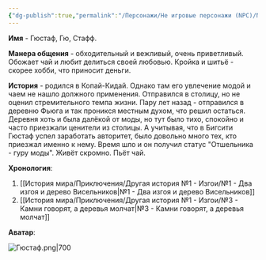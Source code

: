 ```yaml
---
{"dg-publish":true,"permalink":"/Персонажи/Не игровые персонажи (NPC)/NPC/Темноземье/Фьюга/Гюстаф/","noteIcon":"","created":"2025-09-17T17:10:48.606+03:00","updated":"2025-09-16T15:19:15.552+03:00"}
---
```




**Имя** - Гюстаф, Гю, Стафф.

**Манера общения** - обходительный и вежливый, очень приветливый. Обожает чай и любит делиться своей любовью. Кройка и шитьё - скорее хобби, что приносит деньги.

**История** - родился в Копай-Кидай. Однако там его увлечение модой и чаем не нашло должного применения. Отправился в столицу, но не оценил стремительного темпа жизни. Пару лет назад - отправился в деревню Фьюга и так проникся местным духом, что решил остаться. Деревня хоть и была далёкой от моды, но тут было тихо, спокойно и часто приезжали ценители из столицы. А учитывая, что в Бигсити Гюстаф успел заработать авторитет, было довольно много тех, кто приезжал именно к нему. Время шло и он получил статус "Отшельника - гуру моды". Живёт скромно. Пьёт чай. 

**Хронология**:
1. [[История мира/Приключения/Другая история №1 - Изгои/№1 - Два изгоя и дерево Висельников\|№1 - Два изгоя и дерево Висельников]]
2. [[История мира/Приключения/Другая история №1 - Изгои/№3 - Камни говорят, а деревья молчат\|№3 - Камни говорят, а деревья молчат]]

**Аватар**:

![Гюстаф.png|700](/img/user/system/img/NPC/%D0%A2%D0%B5%D0%BC%D0%BD%D0%BE%D0%B7%D0%B5%D0%BC%D1%8C%D0%B5/%D0%A2%D0%B5%D0%BC%D0%BD%D0%BE%D0%BB%D0%B5%D1%81%D1%8C%D0%B5/%D0%93%D1%8E%D1%81%D1%82%D0%B0%D1%84.png)